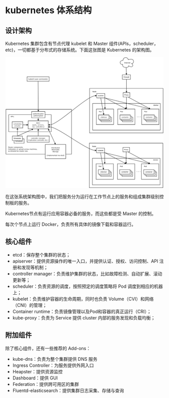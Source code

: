 # kubernetes 体系结构

## 设计架构

Kubernetes 集群包含有节点代理 kubelet 和 Master 组件(APIs，scheduler，etc)，一切都基于分布式的存储系统。下面这张图是 Kubernetes 的架构图。

![architecture.png](/images/architecture.png)

在这张系统架构图中，我们把服务分为运行在工作节点上的服务和组成集群级别控制板的服务。

Kubernetes节点有运行应用容器必备的服务，而这些都是受 Master 的控制。

每次个节点上运行 Docker，负责所有具体的镜像下载和容器运行。

## 核心组件

- etcd：保存整个集群的状态；
- apiserver：提供资源操作的唯一入口，并提供认证、授权、访问控制、API 注册和发现等机制；
- controller manager：负责维护集群的状态，比如故障检测、自动扩展、滚动更新等；
- scheduler：负责资源的调度，按照预定的调度策略将 Pod 调度到相应的机器上；
- kubelet：负责维护容器的生命周期，同时也负责 Volume（CVI）和网络（CNI）的管理；
- Container runtime：负责镜像管理以及Pod和容器的真正运行（CRI）；
- kube-proxy：负责为 Service 提供 cluster 内部的服务发现和负载均衡；

## 附加组件

除了核心组件，还有一些推荐的 Add-ons：

- kube-dns：负责为整个集群提供 DNS 服务
- Ingress Controller：为服务提供外网入口
- Heapster：提供资源监控
- Dashboard：提供 GUI
- Federation：提供跨可用区的集群
- Fluentd-elasticsearch：提供集群日志采集、存储与查询
